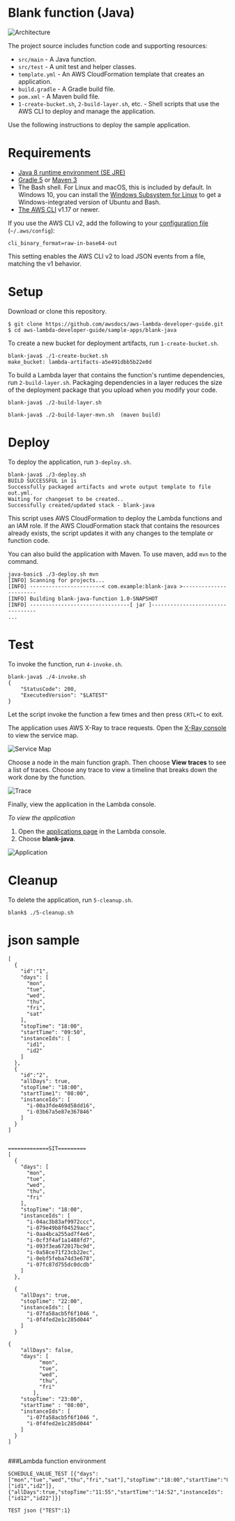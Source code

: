 # Blank function (Java)

![Architecture](/sample-apps/blank-java/images/sample-blank-java.png)

The project source includes function code and supporting resources:

- `src/main` - A Java function.
- `src/test` - A unit test and helper classes.
- `template.yml` - An AWS CloudFormation template that creates an application.
- `build.gradle` - A Gradle build file.
- `pom.xml` - A Maven build file.
- `1-create-bucket.sh`, `2-build-layer.sh`, etc. - Shell scripts that use the AWS CLI to deploy and manage the application.

Use the following instructions to deploy the sample application.

# Requirements
- [Java 8 runtime environment (SE JRE)](https://www.oracle.com/java/technologies/javase-downloads.html)
- [Gradle 5](https://gradle.org/releases/) or [Maven 3](https://maven.apache.org/docs/history.html)
- The Bash shell. For Linux and macOS, this is included by default. In Windows 10, you can install the [Windows Subsystem for Linux](https://docs.microsoft.com/en-us/windows/wsl/install-win10) to get a Windows-integrated version of Ubuntu and Bash.
- [The AWS CLI](https://docs.aws.amazon.com/cli/latest/userguide/cli-chap-install.html) v1.17 or newer.

If you use the AWS CLI v2, add the following to your [configuration file](https://docs.aws.amazon.com/cli/latest/userguide/cli-configure-files.html) (`~/.aws/config`):

```
cli_binary_format=raw-in-base64-out
```

This setting enables the AWS CLI v2 to load JSON events from a file, matching the v1 behavior.

# Setup
Download or clone this repository.

    $ git clone https://github.com/awsdocs/aws-lambda-developer-guide.git
    $ cd aws-lambda-developer-guide/sample-apps/blank-java

To create a new bucket for deployment artifacts, run `1-create-bucket.sh`.

    blank-java$ ./1-create-bucket.sh
    make_bucket: lambda-artifacts-a5e491dbb5b22e0d

To build a Lambda layer that contains the function's runtime dependencies, run `2-build-layer.sh`. Packaging dependencies in a layer reduces the size of the deployment package that you upload when you modify your code.

    blank-java$ ./2-build-layer.sh
    
    blank-java$ ./2-build-layer-mvn.sh  (maven build)

# Deploy

To deploy the application, run `3-deploy.sh`.

    blank-java$ ./3-deploy.sh
    BUILD SUCCESSFUL in 1s
    Successfully packaged artifacts and wrote output template to file out.yml.
    Waiting for changeset to be created..
    Successfully created/updated stack - blank-java

This script uses AWS CloudFormation to deploy the Lambda functions and an IAM role. If the AWS CloudFormation stack that contains the resources already exists, the script updates it with any changes to the template or function code.

You can also build the application with Maven. To use maven, add `mvn` to the command.

    java-basic$ ./3-deploy.sh mvn
    [INFO] Scanning for projects...
    [INFO] -----------------------< com.example:blank-java >-----------------------
    [INFO] Building blank-java-function 1.0-SNAPSHOT
    [INFO] --------------------------------[ jar ]---------------------------------
    ...

# Test
To invoke the function, run `4-invoke.sh`.

    blank-java$ ./4-invoke.sh
    {
        "StatusCode": 200,
        "ExecutedVersion": "$LATEST"
    }

Let the script invoke the function a few times and then press `CRTL+C` to exit.

The application uses AWS X-Ray to trace requests. Open the [X-Ray console](https://console.aws.amazon.com/xray/home#/service-map) to view the service map.

![Service Map](/sample-apps/blank-java/images/blank-java-servicemap.png)

Choose a node in the main function graph. Then choose **View traces** to see a list of traces. Choose any trace to view a timeline that breaks down the work done by the function.

![Trace](/sample-apps/blank-java/images/blank-java-trace.png)

Finally, view the application in the Lambda console.

*To view the application*
1. Open the [applications page](https://console.aws.amazon.com/lambda/home#/applications) in the Lambda console.
2. Choose **blank-java**.

  ![Application](/sample-apps/blank-java/images/blank-java-application.png)

# Cleanup
To delete the application, run `5-cleanup.sh`.

    blank$ ./5-cleanup.sh

# json sample

````
[
  {
    "id":"1",
    "days": [
      "mon",
      "tue",
      "wed",
      "thu",
      "fri",
      "sat"
    ],
    "stopTime": "18:00",
    "startTime": "09:50",
    "instanceIds": [
      "id1",
      "id2"
    ]
  },
  {
    "id":"2",
    "allDays": true,
    "stopTime": "18:00",
    "startTime1": "08:00",
    "instanceIds": [
      "i-00a3fde469d58dd16",
      "i-03b67a5e87e367846"
    ]
  }
]


=============SIT=========
[
  {
    "days": [
      "mon",
      "tue",
      "wed",
      "thu",
      "fri"
    ],
    "stopTime": "18:00",
    "instanceIds": [
      "i-04ac3b83af9972ccc",
      "i-079e49b8f04529acc", 
      "i-0aa4bca255ad7f4e6",
      "i-0cf3f4af1a1488fd7", 
      "i-093f3ea672017bc9d",
      "i-0a58ce71f23cb22ec",
      "i-0ebf5feba74d3e678",
      "i-07fc87d755dc0dcdb"
    ]
  },

  {
    "allDays": true,
    "stopTime": "22:00",
    "instanceIds": [
      "i-07fa58acb5f6f1046 ",
      "i-0f4fed2e1c285d044"
    ]
  }

{
    "allDays": false,
    "days": [
          "mon",
          "tue",
          "wed",
          "thu",
          "fri"
        ],
    "stopTime": "23:00",
    "startTime" : "08:00",
    "instanceIds": [
      "i-07fa58acb5f6f1046 ",
      "i-0f4fed2e1c285d044"
    ]
  }
]


````

###Lambda function environment
````
SCHEDULE_VALUE_TEST	[{"days":["mon","tue","wed","thu","fri","sat"],"stopTime":"18:00","startTime":"09:50","instanceIds":["id1","id2"]},{"allDays":true,"stopTime":"11:55","startTime":"14:52","instanceIds":["id12","id22"]}]

TEST json {"TEST":1}
````

